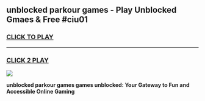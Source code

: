 
## unblocked parkour games - Play Unblocked Gmaes & Free #ciu01
<h3>
<a href="https://news.freeplayer.one?title=unblocked_parkour_games&ref=26F">CLICK TO PLAY</a></h3>
<hr>

<h3>
<a href="https://news.freeplayer.one?title=unblocked_parkour_games&ref=26F">CLICK 2 PLAY</a>
  
</h3>

<a href="https://news.freeplayer.one?title=unblocked_parkour_games&ref=26F/"><img src="https://clearcache.store/games.png"></a>


**unblocked parkour games games unblocked: Your Gateway to Fun and Accessible Online Gaming**
